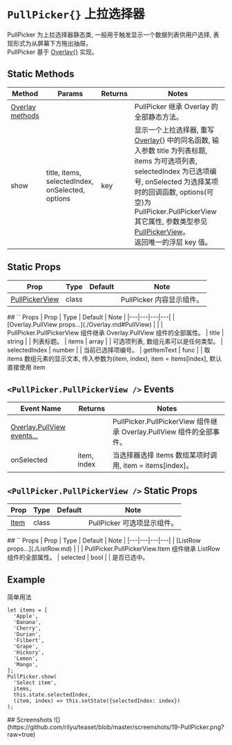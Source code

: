 # `PullPicker{}` 上拉选择器
PullPicker 为上拉选择器静态类, 一般用于触发显示一个数据列表供用户选择, 表现形式为从屏幕下方拖出抽屉。<br/>PullPicker 基于 [Overlay{}](./Overlay.md) 实现。

## Static Methods
| Method | Params | Returns | Notes |
|---|---|---|---|
| [Overlay methods](./Overlay.md) |  |  | PullPicker 继承 Overlay 的全部静态方法。
| show | title, items, selectedIndex, onSelected, options | key | 显示一个上拉选择器, 重写 [Overlay{}](./Overlay.md) 中的同名函数, 输入参数 title 为列表标题, items 为可选项列表, selectedIndex 为已选项编号, onSelected 为选择某项时的回调函数, options(可空)为 PullPicker.PullPickerView 其它属性, 参数类型参见 [PullPickerView](#PullPickerView)。<br/>返回唯一的浮层 key 值。

## Static Props
| Prop | Type | Default | Note |
|---|---|---|---|
| [PullPickerView](#PullPickerView) | class |  | PullPicker 内容显示组件。

<span id="PullPickerView" />
## `<PullPicker.PullPickerView />` Props
| Prop | Type | Default | Note |
|---|---|---|---|
| [Overlay.PullView props...](./Overlay.md#PullView) |  |  | PullPicker.PullPickerView 组件继承 Overlay.PullView 组件的全部属性。
| title | string |  | 列表标题。
| items | array |  | 可选项列表, 数组元素可以是任何类型。
| selectedIndex | number |  | 当前已选择项编号。
| getItemText | func |  | 取 items 数组元素的显示文本, 传入参数为(item, index), item = items[index], 默认直接使用 item

## `<PullPicker.PullPickerView />` Events
| Event Name | Returns | Notes |
|---|---|---|
| [Overlay.PullView events...](./Overlay.md#PullView) |  | PullPicker.PullPickerView 组件继承 Overlay.PullView 组件的全部事件。
| onSelected | item, index | 当选择器选择 items 数组某项时调用, item = items[index]。

## `<PullPicker.PullPickerView />` Static Props
| Prop | Type | Default | Note |
|---|---|---|---|
| [Item](#Item) | class |  | PullPicker 可选项显示组件。

<span id="Item" />
## `<PullPicker.PullPickerView.Item />` Props
| Prop | Type | Default | Note |
|---|---|---|---|
| [ListRow props...](./ListRow.md) |  |  | PullPicker.PullPickerView.Item 组件继承 ListRow 组件的全部属性。
| selected | bool |  | 是否已选中。

## Example
简单用法
```
let items = [
  'Apple',
  'Banana',
  'Cherry',
  'Durian',
  'Filbert',
  'Grape',
  'Hickory',
  'Lemon',
  'Mango',
];
PullPicker.show(
  'Select item',
  items,
  this.state.selectedIndex,
  (item, index) => this.setState({selectedIndex: index})
);
```

<span id="Screenshots" />
## Screenshots
![](https://github.com/rilyu/teaset/blob/master/screenshots/19-PullPicker.png?raw=true)
